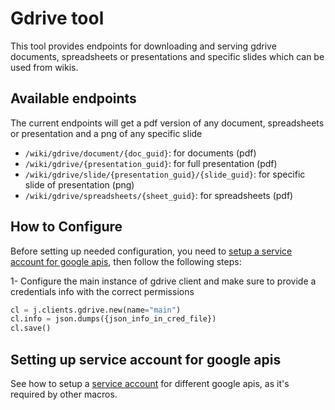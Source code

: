 # Gdrive tool

This tool provides endpoints for downloading and serving gdrive documents, spreadsheets or presentations and specific slides which can be used from wikis.

## Available endpoints
The current endpoints will get a pdf version of any document, spreadsheets or presentation and a png of any specific slide

- `/wiki/gdrive/document/{doc_guid}`: for documents (pdf)
- `/wiki/gdrive/{presentation_guid}`: for full presentation (pdf)
- `/wiki/gdrive/slide/{presentation_guid}/{slide_guid}`: for specific slide of presentation (png)
- `/wiki/gdrive/spreadsheets/{sheet_guid}`: for spreadsheets (pdf)

## How to Configure
Before setting up needed configuration, you need to [setup a service account for google apis](#setting-up-service-account-for-google-apis), then follow the following steps:

1- Configure the main instance of gdrive client and make sure to provide a credentials info with the correct permissions

```python
cl = j.clients.gdrive.new(name="main")
cl.info = json.dumps({json_info_in_cred_file})
cl.save()
```

## Setting up service account for google apis

See how to setup a [service account](service_account.md) for different google apis, as it's required by other macros.
